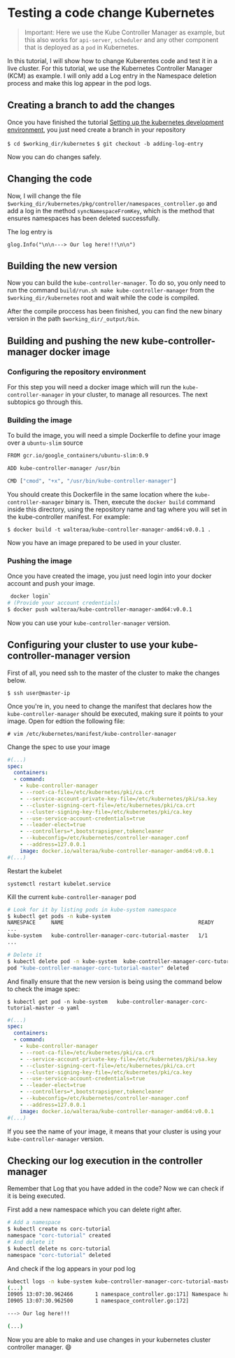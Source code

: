 # Testing a code change Kubernetes

> Important: Here we use the Kube Controller Manager as example, but this also works for `api-server`, `scheduler` and any other component that is deployed as a `pod` in Kubernetes.

In this tutorial, I will show how to change Kuberentes code and test it in a live cluster. For this tutorial, we use the Kubernetes Controller Manager (KCM) as example. I will only add a Log entry in the Namespace deletion process and make this log appear in the pod logs.

## Creating a branch to add the changes

Once you have finished the tutorial [Setting up the kubernetes development environment](..), you just need create a branch in your repository

`$ cd $working_dir/kubernetes`
`$ git checkout -b adding-log-entry`

Now you can do changes safely.

## Changing the code

Now, I will change the file `$working_dir/kubernetes/pkg/controller/namespaces_controller.go` and add a log in the method `syncNamespaceFromKey`, which is the method that ensures namespaces has been deleted successfully.

The log entry is

`glog.Info("\n\n---> Our log here!!!\n\n")`


## Building the new version

Now you can build the `kube-controller-manager`. To do so, you only need to run the command `build/run.sh make kube-controller-manager` from the `$working_dir/kubernetes` root and wait while the code is compiled.

After the compile proccess has been finished, you can find the new binary version in the path `$working_dir/_output/bin`.

## Building and pushing the new kube-controller-manager docker image

### Configuring the repository environment

For this step you will need a docker image which will run the `kube-controller-manager` in your cluster, to manage all resources. The next subtopics go through this.

### Building the image

To build the image, you will need a simple Dockerfile to define your image over a `ubuntu-slim` source

```bash
FROM gcr.io/google_containers/ubuntu-slim:0.9

ADD kube-controller-manager /usr/bin

CMD ["cmod", "+x", "/usr/bin/kube-controller-manager"]
```

You should create this Dockerfile in the same location where the `kube-controller-manager` binary is. Then, execute the `docker build` command inside this directory, using the repository name and tag where you will set in the kube-controller manifest. For example:

`$ docker build -t walteraa/kube-controller-manager-amd64:v0.0.1 .`

Now you have an image prepared to be used in your cluster.

### Pushing the image

Once you have created the image, you just need login into your docker account and push your image.

```bash
 docker login`
# (Provide your account credentials)
$ docker push walteraa/kube-controller-manager-amd64:v0.0.1
```

Now you can use your `kube-controller-manager` version.

## Configuring your cluster to use your kube-controller-manager version

First of all, you need ssh to the master of the cluster to make the changes below.

`$ ssh user@master-ip`

Once you're in, you need to change the manifest that declares how the `kube-controller-manager` should be executed, making sure it points to your image. Open for edtion the following file:

`# vim /etc/kubernetes/manifest/kube-controller-manager`

Change the spec to use your image

```yaml
#(...)
spec:
  containers:
  - command:
    - kube-controller-manager
    - --root-ca-file=/etc/kubernetes/pki/ca.crt
    - --service-account-private-key-file=/etc/kubernetes/pki/sa.key
    - --cluster-signing-cert-file=/etc/kubernetes/pki/ca.crt
    - --cluster-signing-key-file=/etc/kubernetes/pki/ca.key
    - --use-service-account-credentials=true
    - --leader-elect=true
    - --controllers=*,bootstrapsigner,tokencleaner
    - --kubeconfig=/etc/kubernetes/controller-manager.conf
    - --address=127.0.0.1
    image: docker.io/walteraa/kube-controller-manager-amd64:v0.0.1
#(...)
```

Restart the kubelet

`systemctl restart kubelet.service`

Kill the current `kube-controller-manager` pod

```bash
# Look for it by listing pods in kube-system namespace
$ kubectl get pods -n kube-system
NAMESPACE     NAME                                           READY     STATUS    RESTARTS   AGE
...
kube-system   kube-controller-manager-corc-tutorial-master   1/1       Running   2          16h
...

# Delete it
$ kubectl delete pod -n kube-system  kube-controller-manager-corc-tutorial-master
pod "kube-controller-manager-corc-tutorial-master" deleted
```

And finally ensure that the new version is being using the command below to check the image spec:

`$ kubectl get pod -n kube-system   kube-controller-manager-corc-tutorial-master -o yaml`

```yaml
#(...)
spec:
  containers:
  - command:
    - kube-controller-manager
    - --root-ca-file=/etc/kubernetes/pki/ca.crt
    - --service-account-private-key-file=/etc/kubernetes/pki/sa.key
    - --cluster-signing-cert-file=/etc/kubernetes/pki/ca.crt
    - --cluster-signing-key-file=/etc/kubernetes/pki/ca.key
    - --use-service-account-credentials=true
    - --leader-elect=true
    - --controllers=*,bootstrapsigner,tokencleaner
    - --kubeconfig=/etc/kubernetes/controller-manager.conf
    - --address=127.0.0.1
    image: docker.io/walteraa/kube-controller-manager-amd64:v0.0.1
#(...)
```

If you see the name of your image, it means that your cluster is using your `kube-controller-manager` version.

## Checking our log execution in the controller manager

Remember that Log that you have added in the code? Now we can check if it is being executed.

First add a new namespace which you can delete right after.

```bash
# Add a namespace
$ kubectl create ns corc-tutorial
namespace "corc-tutorial" created
# And delete it
$ kubectl delete ns corc-tutorial
namespace "corc-tutorial" deleted
```

And check if the log appears in your pod log

```bash
kubectl logs -n kube-system kube-controller-manager-corc-tutorial-master
(...)
I0905 13:07:30.962466       1 namespace_controller.go:171] Namespace has been deleted corc-tutorial
I0905 13:07:30.962500       1 namespace_controller.go:172] 

---> Our log here!!!

(...)
```

Now you are able to make and use changes in your kubernetes cluster controller manager. :smile:

